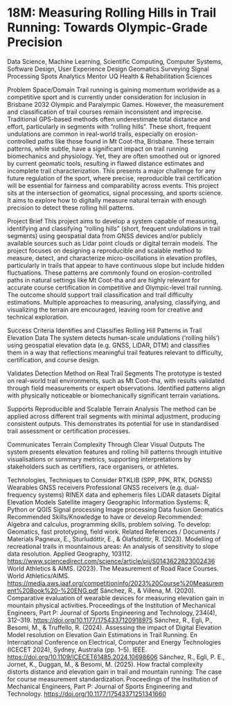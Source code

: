 # 18M: Measuring Rolling Hills in Trail Running: Towards Olympic-Grade Precision
Data Science, Machine Learning, Scientific Computing, Computer Systems, Software Design, User Experience Design
Geomatics
Surveying
Signal Processing
Spots Analytics
Mentor
UQ Health & Rehabilitation Sciences

Problem Space/Domain
Trail running is gaining momentum worldwide as a competitive sport and is currently under consideration for inclusion in Brisbane 2032 Olympic and Paralympic Games. However, the measurement and classification of trail courses remain inconsistent and imprecise. Traditional GPS-based methods often underestimate total distance and effort, particularly in segments with “rolling hills”. These short, frequent undulations are common in real-world trails, especially on erosion-controlled paths like those found in Mt Coot-tha, Brisbane. These terrain patterns, while subtle, have a significant impact on trail running biomechanics and physiology. Yet, they are often smoothed out or ignored by current geomatic tools, resulting in flawed distance estimates and incomplete trail characterization. This presents a major challenge for any future regulation of the sport, where precise, reproducible trail certification will be essential for fairness and comparability across events. This project sits at the intersection of geomatics, signal processing, and sports science. It aims to explore how to digitally measure natural terrain with enough precision to detect these rolling hill patterns.

Project Brief
This project aims to develop a system capable of measuring, identifying and classifying “rolling hills” (short, frequent undulations in trail segments) using geospatial data from GNSS devices and/or publicly available sources such as Lidar point clouds or digital terrain models. The project focuses on designing a reproducible and scalable method to measure, detect, and characterize micro-oscillations in elevation profiles, particularly in trails that appear to have continuous slope but include hidden fluctuations. These patterns are commonly found on erosion-controlled paths in natural settings like Mt Coot-tha and are highly relevant for accurate course certification in competitive and Olympic-level trail running. The outcome should support trail classification and trail difficulty estimations. Multiple approaches to measuring, analysing, classifying, and visualizing the terrain are encouraged, leaving room for creative and technical exploration.

Success Criteria
Identifies and Classifies Rolling Hill Patterns in Trail Elevation Data
The system detects human-scale undulations (‘rolling hiils’) using geospatial elevation data (e.g. GNSS, LiDAR, DTM) and classifies them in a way that reflections meaningful trail features relevant to difficulty, certification, and course design.

Validates Detection Method on Real Trail Segments
The prototype is tested on real-world trail environments, such as Mt Coot-tha, with results validated through field measurements or expert observations. Identified patterns align with physically noticeable or biomechanically significant terrain variations.

Supports Reproducible and Scalable Terrain Analysis
The method can be applied across different trail segments with minimal adjustment, producing consistent outputs. This demonstrates its potential for use in standardised trail assessment or certification processes.

Communicates Terrain Complexity Through Clear Visual Outputs
The system presents elevation features and rolling hill patterns through intuitive visualisations or summary metrics, supporting interpretations by stakeholders such as certifiers, race organisers, or athletes.

Technologies, Techniques to Consider
RTKLIB (SPP, PPK, RTK, DGNSS)
Wearables GNSS receivers
Professional GNSS receivers (e.g. dual-frequency systems)
RINEX data and ephemeris files
LiDAR datasets
Digital Elevation Models
Satellite imagery
Geographic Information Systems: R, Python or QGIS
Signal processing
Image processing
Data fusion
Geomatics
Recommended Skills/Knowledge to have or develop
Recommended: Algebra and calculus, programming skills, problem solving.
To develop: Geomatics, fast prototyping, field work.
Related References / Documents / Materials
Pagneux, E., Sturludóttir, E., & Ólafsdóttir, R. (2023). Modelling of recreational trails in mountainous areas: An analysis of sensitivity to slope data resolution. Applied Geography, 103112. https://www.sciencedirect.com/science/article/pii/S0143622823002436
World Athletics & AIMS. (2023). The Measurement of Road Race Courses. World Athletics/AIMS. https://media.aws.iaaf.org/competitioninfo/2023%20Course%20Measurement%20Book%20-%20ENG.pdf
Sánchez, R., & Villena, M. (2020). Comparative evaluation of wearable devices for measuring elevation gain in mountain physical activities. Proceedings of the Institution of Mechanical Engineers, Part P: Journal of Sports Engineering and Technology, 234(4), 312–319. https://doi.org/10.1177/1754337120918975
Sánchez, R., Egli, P., Besomi, M., & Truffello, R. (2024). Assessing the impact of Digital Elevation Model resolution on Elevation Gain Estimations in Trail Running. En International Conference on Electrical, Computer and Energy Technologies (ICECET 2024), Sydney, Australia (pp. 1–5). IEEE. https://doi.org/10.1109/ICECET61485.2024.10698606
Sánchez, R., Egli, P. E., Jornet, K., Duggan, M., & Besomi, M. (2025). How fractal complexity distorts distance and elevation gain in trail and mountain running: The case for course measurement standardization. Proceedings of the Institution of Mechanical Engineers, Part P: Journal of Sports Engineering and Technology. https://doi.org/10.1177/17543371251341660
